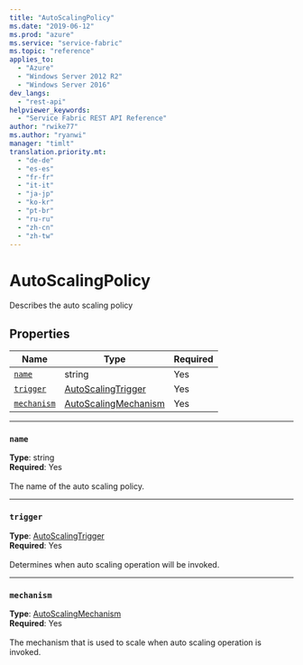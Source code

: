 ```yaml
---
title: "AutoScalingPolicy"
ms.date: "2019-06-12"
ms.prod: "azure"
ms.service: "service-fabric"
ms.topic: "reference"
applies_to: 
  - "Azure"
  - "Windows Server 2012 R2"
  - "Windows Server 2016"
dev_langs: 
  - "rest-api"
helpviewer_keywords: 
  - "Service Fabric REST API Reference"
author: "rwike77"
ms.author: "ryanwi"
manager: "timlt"
translation.priority.mt: 
  - "de-de"
  - "es-es"
  - "fr-fr"
  - "it-it"
  - "ja-jp"
  - "ko-kr"
  - "pt-br"
  - "ru-ru"
  - "zh-cn"
  - "zh-tw"
---
```

# AutoScalingPolicy

Describes the auto scaling policy

## Properties
| Name | Type | Required |
| --- | --- | --- |
| [`name`](#name) | string | Yes |
| [`trigger`](#trigger) | [AutoScalingTrigger](sfclient-model-autoscalingtrigger.md) | Yes |
| [`mechanism`](#mechanism) | [AutoScalingMechanism](sfclient-model-autoscalingmechanism.md) | Yes |

____
### `name`
__Type__: string <br/>
__Required__: Yes<br/>
<br/>
The name of the auto scaling policy.

____
### `trigger`
__Type__: [AutoScalingTrigger](sfclient-model-autoscalingtrigger.md) <br/>
__Required__: Yes<br/>
<br/>
Determines when auto scaling operation will be invoked.

____
### `mechanism`
__Type__: [AutoScalingMechanism](sfclient-model-autoscalingmechanism.md) <br/>
__Required__: Yes<br/>
<br/>
The mechanism that is used to scale when auto scaling operation is invoked.
